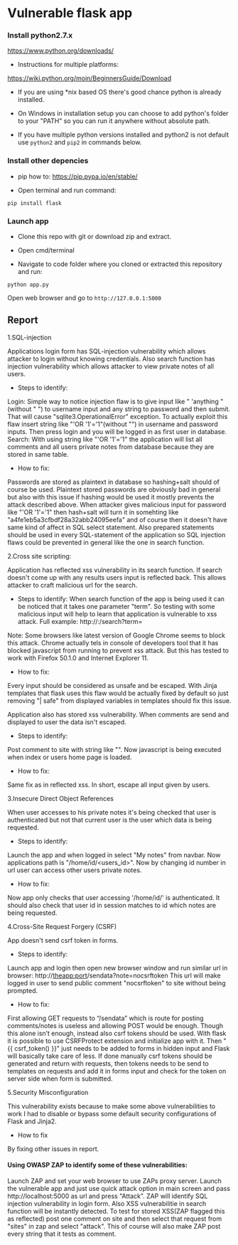 # Vulnerable flask app

### Install python2.7.x

https://www.python.org/downloads/

- Instructions for multiple platforms:

https://wiki.python.org/moin/BeginnersGuide/Download

- If you are using *nix based OS there's good chance python is already installed.

- On Windows in installation setup you can choose to add python's folder to your "PATH" so you can run it anywhere without absolute path.


- If you have multiple python versions installed and python2 is not default use `python2` and `pip2` in commands below.

### Install other depencies

- pip how to: https://pip.pypa.io/en/stable/

- Open terminal and run command:

`pip install flask`

### Launch app

- Clone this repo with git or download zip and extract.

- Open cmd/terminal

- Navigate to code folder where you cloned or extracted this repository and run:

`python app.py`

Open web browser and go to `http://127.0.0.1:5000`


## Report

1.SQL-injection

Applications login form has SQL-injection vulnerability which allows attacker to login without knowing credentials. Also search function has injection vulnerability which allows attacker to view private notes of  all users.

- Steps to identify:

Login:
Simple way to notice injection flaw is to give input like " 'anything "(without " ") to username input and any string to password and then submit. That will cause "sqlite3.OperationalError" exception.
To actually exploit this flaw insert string like "'OR '1'='1"(without "") in username and password inputs. Then press login and you will be logged in as first user in database.
Search:
With using string like "'OR '1'='1" the application will list all comments and all users private notes from database because they are stored in same table.

- How to fix:

Passwords are stored as plaintext in database so hashing+salt should of course be used. Plaintext stored passwords are obviously bad in general but also with this issue if hashing would be used it mostly prevents the attack described above. When attacker gives malicious input for password like "'OR '1'='1" then hash+salt will turn it in somehting like "a4fe1eb5a3cfbdf28a32abb24095eefa" and of course then it doesn't have same kind of affect in SQL select statement. Also prepared statements should be used in every SQL-statement of the application so SQL injection flaws could be prevented in general like the one in search function.


2.Cross site scripting:

Application has reflected xss vulnerability in its search function. If search doesn't come up with any results users input is reflected back. This allows attacker to craft malicious url for the search.

- Steps to identify:
When search function of the app is being used it can be noticed that it takes one parameter "term". So testing with some malicious input will help to learn that application is vulnerable to xss attack. Full example:
http://<theapp>:<port>/search?term=<script>alert(1)</script>

Note: Some browsers like latest version of Google Chrome seems to block this attack. Chrome actually tels in console of developers tool that it has blocked javascript from running to prevent xss attack. But this has tested to work with Firefox 50.1.0 and Internet Explorer 11.

- How to fix:

Every input should be considered as unsafe and be escaped. With Jinja templates that flask uses this flaw would be actually fixed by default so just removing "| safe" from displayed variables in templates should fix this issue.

Application also has stored xss vulnerability. When comments are send and displayed to user the data isn't escaped.

- Steps to identify:

Post comment to site with string like "<script>alert(1);</script>". Now javascript is being executed when index or users home page is loaded.

- How to fix:

Same fix as in reflected xss. In short, escape all input given by users.


3.Insecure Direct Object References

When user accesses to his private notes it's being checked that user is authenticated but not that current user is the user which data is being requested.

- Steps to identify:

Launch the app and when logged in select "My notes" from navbar. Now applications path is "/home/id/<users_id>". Now by changing id number in url user can access other users private notes.

- How to fix:

Now app only checks that user accessing '/home/id/<id>' is authenticated. It should also check that user id in session matches to id which notes are being requested.

4.Cross-Site Request Forgery (CSRF)

App doesn't send csrf token in forms.

- Steps to identify:

Launch app and login then open new browser window and run similar url in browser: http://<theapp:port>/sendata?note=nocsrftoken
This url will make logged in user to send public comment "nocsrftoken" to site without being prompted.

- How to fix:

First allowing GET requests to “/sendata” which is route for posting comments/notes is useless and allowing POST would be enough. Though this alone isn’t enough, instead also csrf tokens should be used. With flask it is possible to use CSRFProtect extension and initialize app with it. Then "{{ csrf_token() }}" just needs to be added to forms in hidden input and Flask will basically take care of less. If done manually csrf tokens should be generated and return with  requests, then tokens needs  to be send to templates on requests and add it in forms input and check for the token on server side when form is submitted.

5.Security Misconfiguration

This vulnerability exists because to make some above vulnerabilities to work I had to disable or bypass some default security configurations of Flask and Jinja2.

- How to fix

By fixing other issues in report.

#### Using OWASP ZAP to identify some of these vulnerabilities:

Launch ZAP and set your web browser to use ZAPs proxy server. Launch the vulnerable app and just use quick attack option in main screen and pass http://localhost:5000 as url and press "Attack".
ZAP will identify SQL injection vulnerability in login form. Also XSS vulnerabilitie in search function will be instantly detected. To test for stored XSS(ZAP flagged this as reflected) post one comment on site and then select that request from "sites" in zap and select "attack".
This of course will also make ZAP post every string that it tests as comment.
